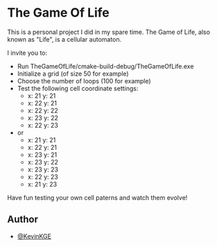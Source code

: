 # The Game Of Life

This is a personal project I did in my spare time.
The Game of Life, also known as "Life", is a cellular automaton.

I invite you to:
- Run TheGameOfLife/cmake-build-debug/TheGameOfLife.exe
- Initialize a grid (of size 50 for example)
- Choose the number of loops (100 for example)
- Test the following cell coordinate settings:
    - x: 21 y: 21
    - x: 22 y: 21
    - x: 22 y: 22
    - x: 23 y: 22
    - x: 22 y: 23
- or
    - x: 21 y: 21
    - x: 22 y: 21
    - x: 23 y: 21
    - x: 23 y: 22
    - x: 23 y: 23
    - x: 22 y: 23
    - x: 21 y: 23

Have fun testing your own cell paterns and watch them evolve!

## Author

- [@KevinKGE](https://github.com/kevinKGE)

